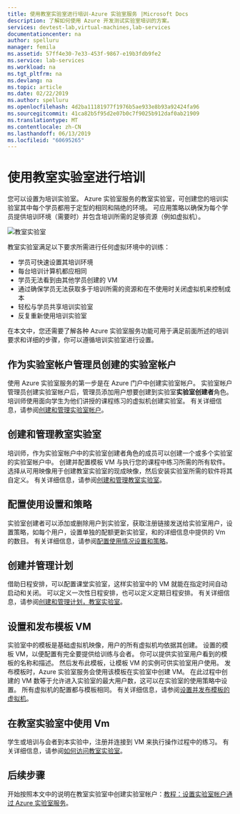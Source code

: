 ```yaml
---
title: 使用教室实验室进行培训-Azure 实验室服务 |Microsoft Docs
description: 了解如何使用 Azure 开发测试实验室培训的方案。
services: devtest-lab,virtual-machines,lab-services
documentationcenter: na
author: spelluru
manager: femila
ms.assetid: 57ff4e30-7e33-453f-9867-e19b3fdb9fe2
ms.service: lab-services
ms.workload: na
ms.tgt_pltfrm: na
ms.devlang: na
ms.topic: article
ms.date: 02/22/2019
ms.author: spelluru
ms.openlocfilehash: 4d2ba11181977f1976b5ae933e8b93a92424fa96
ms.sourcegitcommit: 41ca82b5f95d2e07b0c7f9025b912daf0ab21909
ms.translationtype: MT
ms.contentlocale: zh-CN
ms.lasthandoff: 06/13/2019
ms.locfileid: "60695265"
---
```

# <a name="use-classroom-labs-for-trainings"></a>使用教室实验室进行培训
您可以设置为培训实验室。 Azure 实验室服务的教室实验室，可创建您的培训实验室其中每个学员都用于定型的相同和隔绝的环境。 可应用策略以确保为每个学员提供培训环境（需要时）并包含培训所需的足够资源（例如虚拟机）。 

![教室实验室](../media/classroom-labs-scenarios/classroom.png)

教室实验室满足以下要求所需进行任何虚拟环境中的训练： 

- 学员可快速设置其培训环境
- 每台培训计算机都应相同
- 学员无法看到由其他学员创建的 VM
- 通过确保学员无法获取多于培训所需的资源和在不使用时关闭虚拟机来控制成本
- 轻松与学员共享培训实验室
- 反复重新使用培训实验室

在本文中，您还需要了解各种 Azure 实验室服务功能可用于满足前面所述的培训要求和详细的步骤，你可以遵循培训实验室进行设置。  

## <a name="create-the-lab-account-as-a-lab-account-administrator"></a>作为实验室帐户管理员创建的实验室帐户
使用 Azure 实验室服务的第一步是在 Azure 门户中创建实验室帐户。 实验室帐户管理员创建实验室帐户后，管理员添加用户想要创建到实验室**实验室创建者**角色。 培训师使用面向学生为他们讲授的课程练习的虚拟机创建实验室。 有关详细信息，请参阅[创建和管理实验室帐户](how-to-manage-lab-accounts.md)。

## <a name="create-and-manage-classroom-labs"></a>创建和管理教室实验室
培训师，作为实验室帐户中的实验室创建者角色的成员可以创建一个或多个实验室的实验室帐户中。 创建并配置模板 VM 与执行您的课程中练习所需的所有软件。 选择从可用映像用于创建教室实验室的现成映像，然后安装实验室所需的软件将其自定义。 有关详细信息，请参阅[创建和管理教室实验室](how-to-manage-classroom-labs.md)。

## <a name="configure-usage-settings-and-policies"></a>配置使用设置和策略
实验室创建者可以添加或删除用户到实验室，获取注册链接发送给实验室用户，设置策略，如每个用户，设置单独的配额更新实验室，和的详细信息中提供的 Vm 的数目。 有关详细信息，请参阅[配置使用情况设置和策略](how-to-configure-student-usage.md)。

## <a name="create-and-manage-schedules"></a>创建并管理计划
借助日程安排，可以配置课堂实验室，这样实验室中的 VM 就能在指定时间自动启动和关闭。 可以定义一次性日程安排，也可以定义定期日程安排。 有关详细信息，请参阅[创建和管理计划，教室实验室](how-to-create-schedules.md)。

## <a name="set-up-and-publish-a-template-vm"></a>设置和发布模板 VM
实验室中的模板是基础虚拟机映像，用户的所有虚拟机均依据其创建。 设置的模板 VM，以便配置有完全要提供给训练与会者。 你可以提供实验室用户看到的模板的名称和描述。 然后发布此模板，让模板 VM 的实例可供实验室用户使用。 发布模板时，Azure 实验室服务会使用该模板在实验室中创建 VM。 在此过程中创建的 VM 数等于允许进入实验室的最大用户数，这可以在实验室的使用策略中设置。 所有虚拟机的配置都与模板相同。 有关详细信息，请参阅[设置并发布模板的虚拟机](how-to-create-manage-template.md)。 

## <a name="use-vms-in-the-classroom-lab"></a>在教室实验室中使用 Vm
学生或培训与会者到本实验中，注册并连接到 VM 来执行操作过程中的练习。 有关详细信息，请参阅[如何访问教室实验室](how-to-use-classroom-lab.md)。

## <a name="next-steps"></a>后续步骤
开始按照本文中的说明在教室实验室中创建实验室帐户：[教程：设置实验室帐户通过 Azure 实验室服务](tutorial-setup-lab-account.md)。